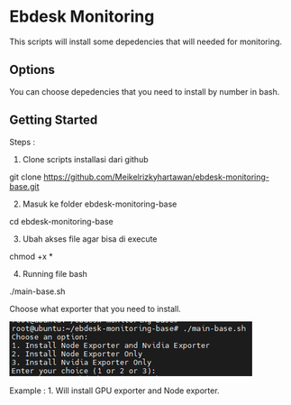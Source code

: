 # Ebdesk Monitoring

This scripts will install some depedencies that will needed for monitoring.

## Options

You can choose depedencies that you need to install by number in bash.

## Getting Started

Steps :

1.	Clone scripts installasi dari github

git clone https://github.com/Meikelrizkyhartawan/ebdesk-monitoring-base.git

2.	Masuk ke folder ebdesk-monitoring-base

cd ebdesk-monitoring-base

3.	Ubah akses file agar bisa di execute

chmod +x *

4.	Running file bash

./main-base.sh

Choose what exporter that you need to install.

![alt text](image.png)

Example : 1. Will install GPU exporter and Node exporter.